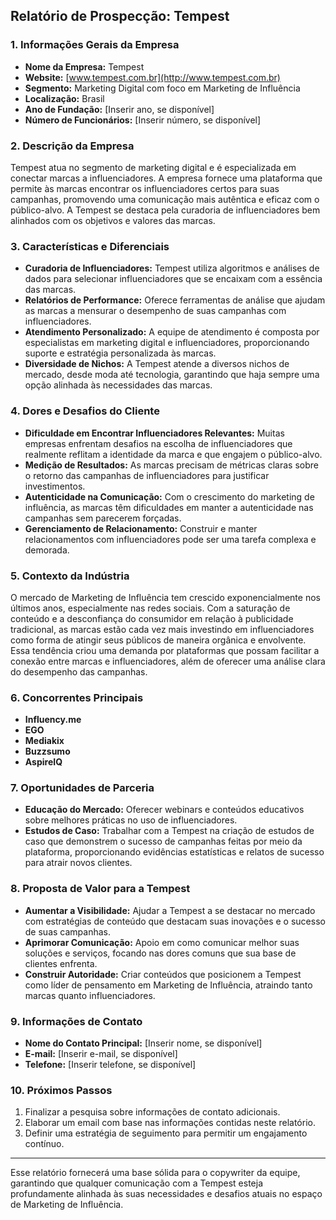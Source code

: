 ## Relatório de Prospecção: Tempest

### 1. Informações Gerais da Empresa
- **Nome da Empresa:** Tempest
- **Website:** [www.tempest.com.br](http://www.tempest.com.br)
- **Segmento:** Marketing Digital com foco em Marketing de Influência
- **Localização:** Brasil
- **Ano de Fundação:** [Inserir ano, se disponível]
- **Número de Funcionários:** [Inserir número, se disponível]
  
### 2. Descrição da Empresa
Tempest atua no segmento de marketing digital e é especializada em conectar marcas a influenciadores. A empresa fornece uma plataforma que permite às marcas encontrar os influenciadores certos para suas campanhas, promovendo uma comunicação mais autêntica e eficaz com o público-alvo. A Tempest se destaca pela curadoria de influenciadores bem alinhados com os objetivos e valores das marcas.

### 3. Características e Diferenciais
- **Curadoria de Influenciadores:** Tempest utiliza algoritmos e análises de dados para selecionar influenciadores que se encaixam com a essência das marcas.
- **Relatórios de Performance:** Oferece ferramentas de análise que ajudam as marcas a mensurar o desempenho de suas campanhas com influenciadores.
- **Atendimento Personalizado:** A equipe de atendimento é composta por especialistas em marketing digital e influenciadores, proporcionando suporte e estratégia personalizada às marcas.
- **Diversidade de Nichos:** A Tempest atende a diversos nichos de mercado, desde moda até tecnologia, garantindo que haja sempre uma opção alinhada às necessidades das marcas.

### 4. Dores e Desafios do Cliente
- **Dificuldade em Encontrar Influenciadores Relevantes:** Muitas empresas enfrentam desafios na escolha de influenciadores que realmente reflitam a identidade da marca e que engajem o público-alvo.
- **Medição de Resultados:** As marcas precisam de métricas claras sobre o retorno das campanhas de influenciadores para justificar investimentos.
- **Autenticidade na Comunicação:** Com o crescimento do marketing de influência, as marcas têm dificuldades em manter a autenticidade nas campanhas sem parecerem forçadas.
- **Gerenciamento de Relacionamento:** Construir e manter relacionamentos com influenciadores pode ser uma tarefa complexa e demorada.

### 5. Contexto da Indústria
O mercado de Marketing de Influência tem crescido exponencialmente nos últimos anos, especialmente nas redes sociais. Com a saturação de conteúdo e a desconfiança do consumidor em relação à publicidade tradicional, as marcas estão cada vez mais investindo em influenciadores como forma de atingir seus públicos de maneira orgânica e envolvente. Essa tendência criou uma demanda por plataformas que possam facilitar a conexão entre marcas e influenciadores, além de oferecer uma análise clara do desempenho das campanhas.

### 6. Concorrentes Principais
- **Influency.me**
- **EGO**
- **Mediakix**
- **Buzzsumo**
- **AspireIQ**

### 7. Oportunidades de Parceria
- **Educação do Mercado:** Oferecer webinars e conteúdos educativos sobre melhores práticas no uso de influenciadores.
- **Estudos de Caso:** Trabalhar com a Tempest na criação de estudos de caso que demonstrem o sucesso de campanhas feitas por meio da plataforma, proporcionando evidências estatísticas e relatos de sucesso para atrair novos clientes.

### 8. Proposta de Valor para a Tempest
- **Aumentar a Visibilidade:** Ajudar a Tempest a se destacar no mercado com estratégias de conteúdo que destacam suas inovações e o sucesso de suas campanhas.
- **Aprimorar Comunicação:** Apoio em como comunicar melhor suas soluções e serviços, focando nas dores comuns que sua base de clientes enfrenta.
- **Construir Autoridade:** Criar conteúdos que posicionem a Tempest como líder de pensamento em Marketing de Influência, atraindo tanto marcas quanto influenciadores.

### 9. Informações de Contato
- **Nome do Contato Principal:** [Inserir nome, se disponível]
- **E-mail:** [Inserir e-mail, se disponível]
- **Telefone:** [Inserir telefone, se disponível]
  
### 10. Próximos Passos
1. Finalizar a pesquisa sobre informações de contato adicionais.
2. Elaborar um email com base nas informações contidas neste relatório.
3. Definir uma estratégia de seguimento para permitir um engajamento contínuo.

---

Esse relatório fornecerá uma base sólida para o copywriter da equipe, garantindo que qualquer comunicação com a Tempest esteja profundamente alinhada às suas necessidades e desafios atuais no espaço de Marketing de Influência.